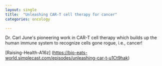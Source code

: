 ```yaml
---
layout: single
title:  "Unleashing CAR-T cell therapy for cancer"
categories: oncology

---
```

Dr. Carl June's pioneering work in CAR-T cell therapy which builds up the human immune system to recognize cells gone rogue, i.e., cancer!

[Raising-Health-A16z] (https://bio-eats-world.simplecast.com/episodes/unleashing-car-t-u1Ct9hak)